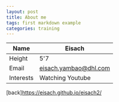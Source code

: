 ```yaml
---
layout: post
title: About me
tags: first markdown example
categories: training
---
```



| Name | Eisach |
| --- | --- |
| Height | 5'7 |
| Email | eisach.yambao@dhl.com |
| Interests | Watching Youtube |






[back]<https://eisach.github.io/eisach2/>
